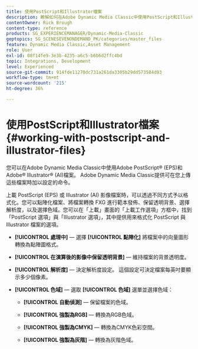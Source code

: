 ```yaml
---
title: 使用PostScript和Illustrator檔案
description: 瞭解如何在Adobe Dynamic Media Classic中使用PostScript和Illustrator檔案。
contentOwner: Rick Brough
content-type: reference
products: SG_EXPERIENCEMANAGER/Dynamic-Media-Classic
geptopics: SG_SCENESEVENONDEMAND_PK/categories/master_files
feature: Dynamic Media Classic,Asset Management
role: User
exl-id: 08f14fe9-3e3b-4235-a6c5-b6b6d2ffc4bd
topic: Integrations, Development
level: Experienced
source-git-commit: 914fde11270dc731a261da3305b29dd573584d93
workflow-type: tm+mt
source-wordcount: '215'
ht-degree: 36%

---
```


# 使用PostScript和Illustrator檔案{#working-with-postscript-and-illustrator-files}

您可以在Adobe Dynamic Media Classic中使用Adobe PostScript® (EPS)和Adobe® Illustrator® (AI)檔案。 Adobe Dynamic Media Classic提供可在您上傳這些檔案時加以設定的命令。

上載 PostScript (EPS) 或 Illustrator (AI) 影像檔案時，可以透過不同方式予以格式化。您可以點陣化檔案、將檔案轉換 FXG 進行範本發佈、保留透明背景、選擇解析度，以及選擇色域。您可以在「上載」畫面的「上載工作選項」方框中，找到「PostScript 選項」與「Illustrator 選項」，其中提供用來格式化 PostScript 與 Illustrator 檔案的選項。

* **[!UICONTROL 處理中]**  — 選擇 **[!UICONTROL 點陣化]** 將檔案中的向量圖形轉換為點陣圖格式。

* **[!UICONTROL 在演算後的影像中保留透明背景]**  — 維持檔案的背景透明度。

* **[!UICONTROL 解析度]**  — 決定解析度設定。 這個設定可決定檔案每英吋要顯示多少個像素。

* **[!UICONTROL 色域]**  — 選取 **[!UICONTROL 色域]** 選單並選擇色域：

   * **[!UICONTROL 自動偵測]**  — 保留檔案的色域。

   * **[!UICONTROL 強製為RGB]**  — 轉換為RGB色域。

   * **[!UICONTROL 強製為CMYK]**  — 轉換為CMYK色彩空間。

   * **[!UICONTROL 強製為灰階]**  — 轉換為灰階色域。
